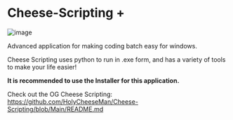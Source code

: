 # Cheese-Scripting +

![image](https://github.com/user-attachments/assets/044677a0-735a-427c-bb15-6fd191c8df6e)


Advanced application for making coding batch easy for windows.

Cheese Scripting uses python to run in .exe form, and has a variety of tools to make your life easier!

**It is recommended to use the Installer for this application.**

Check out the OG Cheese Scripting: https://github.com/HolyCheeseMan/Cheese-Scripting/blob/Main/README.md
